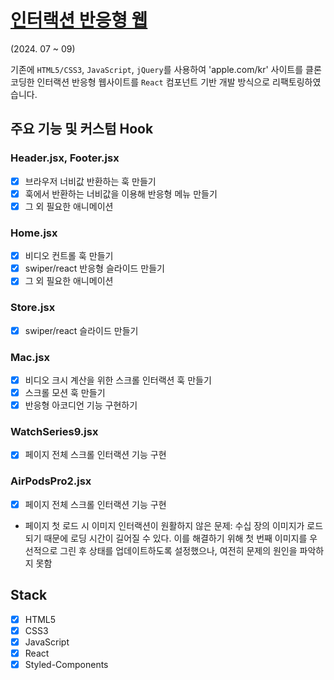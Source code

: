# [인터랙션 반응형 웹](https://clonecoding-by-react.vercel.app/)
(2024. 07 ~ 09)

기존에 `HTML5/CSS3`, `JavaScript`, `jQuery`를 사용하여 'apple.com/kr' 사이트를 클론 코딩한 인터랙션 반응형 웹사이트를 `React` 컴포넌트 기반 개발 방식으로 리팩토링하였습니다.

## 주요 기능 및 커스텀 Hook
### Header.jsx, Footer.jsx
- [x] 브라우저 너비값 반환하는 훅 만들기
- [x] 훅에서 반환하는 너비값을 이용해 반응형 메뉴 만들기
- [x] 그 외 필요한 애니메이션

### Home.jsx
- [x] 비디오 컨트롤 훅 만들기
- [x] swiper/react 반응형 슬라이드 만들기
- [x] 그 외 필요한 애니메이션

### Store.jsx
- [x] swiper/react 슬라이드 만들기

### Mac.jsx
- [x] 비디오 크시 계산을 위한 스크롤 인터랙션 훅 만들기
- [x] 스크롤 모션 훅 만들기
- [x] 반응형 아코디언 기능 구현하기

### WatchSeries9.jsx
- [x] 페이지 전체 스크롤 인터랙션 기능 구현

### AirPodsPro2.jsx
- [x] 페이지 전체 스크롤 인터랙션 기능 구현
- 페이지 첫 로드 시 이미지 인터랙션이 원활하지 않은 문제: 
수십 장의 이미지가 로드 되기 때문에 로딩 시간이 길어질 수 있다. 이를 해결하기 위해 첫 번째 이미지를 우선적으로 그린 후 상태를 업데이트하도록 설정했으나, 여전히 문제의 원인을 파악하지 못함

## Stack
- [x] HTML5
- [x] CSS3
- [x] JavaScript
- [x] React
- [x] Styled-Components
